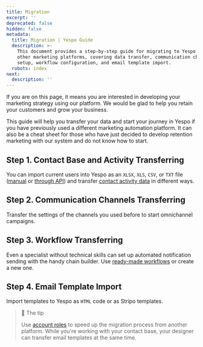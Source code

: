 ```yaml
---
title: Migration
excerpt: ''
deprecated: false
hidden: false
metadata:
  title: Migration | Yespo Guide
  description: >-
    This document provides a step-by-step guide for migrating to Yespo from
    other marketing platforms, covering data transfer, communication channel
    setup, workflow configuration, and email template import.
  robots: index
next:
  description: ''
---
```

If you are on this page, it means you are interested in developing your marketing strategy using our platform. We would be glad to help you retain your customers and grow your business.

This guide will help you transfer your data and start your journey in Yespo if you have previously used a different marketing automation platform. It can also be a cheat sheet for those who have just decided to develop retention marketing with our system and do not know how to start.

## Step 1. Contact Base and Activity Transferring

You can import current users into Yespo as an `XLSX`, `XLS`, `CSV`, or `TXT` file ([manual](https://docs.yespo.io/docs/how-migrate-to-our-platform#manual-contact-import) or [through API](https://docs.yespo.io/docs/how-migrate-to-our-platform#contact-base-transfer-through-api)) and transfer [contact activity data](https://docs.yespo.io/docs/how-migrate-to-our-platform#contact-activity-transfer) in different ways. 

## Step 2. Communication Channels Transferring

Transfer the settings of the channels you used before to start omnichannel campaigns.

## Step 3. Workflow Transferring

Even a specialist without technical skills can set up automated notification sending with the handy chain builder. Use [ready-made workflows](https://docs.yespo.io/docs/how-migrate-to-our-platform#workflow-transfer) or create a new one.

## Step 4. Email Template Import

Import templates to Yespo as `HTML` code or as Stripo templates. 

> 📘 The tip
>
> Use [account roles](https://docs.yespo.io/docs/user-management) to speed up the migration process from another platform. While you're working with your contact base, your designer can transfer email templates at the same time.
